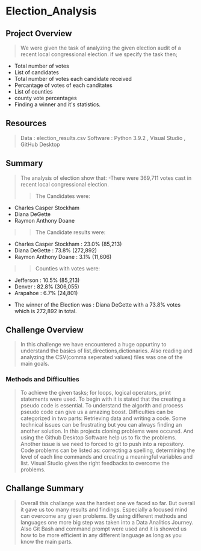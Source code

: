 # Election_Analysis
## Project Overview
>We were given the task of analyzing the given election audit of a recent local congressional election. if we specify the task then;
* Total number of votes
* List of candidates 
* Total number of votes each candidate received
* Percantage of votes of each canditates
* List of counties
* county vote percentages
* Finding a winner and it's statistics. 
## Resources 
> Data : election_results.csv 
>Software : Python 3.9.2 , Visual Studio , GitHub Desktop
## Summary 
> The analysis of election show that: 
-There were 369,711 votes cast in recent local congressional election.
>> The Candidates were:
* Charles Casper Stockham
* Diana DeGette
* Raymon Anthony Doane
>> The Candidate results were: 
* Charles Casper Stockham : 23.0% (85,213)
* Diana DeGette : 73.8% (272,892)
* Raymon Anthony Doane : 3.1% (11,606)
>>Counties with votes were:
* Jefferson : 10.5% (85,213)
* Denver : 82.8% (306,055)
* Arapahoe : 6.7% (24,801)
- The winner of the Election was :  Diana DeGette with a 73.8% votes which is 272,892 in total. 
## Challenge Overview
> In this challenge we have encountered a huge oppurtiny to understand the basics of list,directions,dictionaries. Also reading and analyzing the
CSV(comma seperated values) files was one of the main goals. 
### Methods and Difficulties
> To achieve the given tasks; for loops, logical operators, print statements were used. To begin with it is stated that the creating a pseudo code is essential. To understand the algorith and process pseudo code can give us a amazing boost. Difficulties can be categorized in two parts: Retrieving data and writing a code. Some technical issues can be frustrating but you can always finding an another solution. In this projects cloning problems were occured. And using the Github Desktop Software help us to fix the problems. Another issue is we need to forced to git to push into a repository. Code problems can be listed as: correcting a spelling, determining the level of each line commands and creating a meaningful variables and list. Visual Studio gives the right feedbacks to overcome the problems.
## Challange Summary
>Overall this challange was the hardest one we faced so far. But overall it gave us too many results and findings. Especially a focused mind can overcome any given problems. By using different methods and languages one more big step was taken into a Data Analitics Journey. Also Git Bash and command prompt were used and it is showed us how to be more efficient in any different language as long as you know the main parts. 
